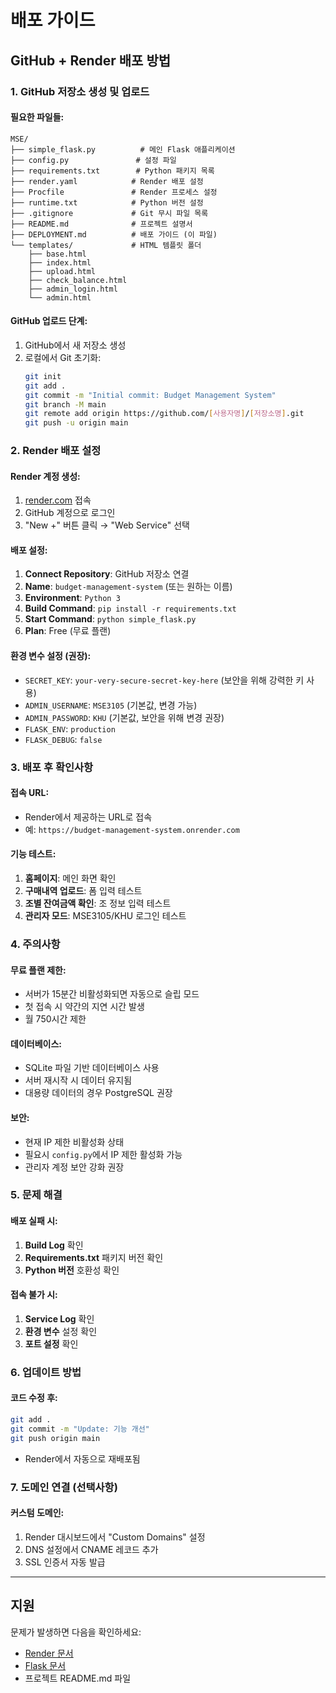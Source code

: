 # 배포 가이드

## GitHub + Render 배포 방법

### 1. GitHub 저장소 생성 및 업로드

#### 필요한 파일들:
```
MSE/
├── simple_flask.py          # 메인 Flask 애플리케이션
├── config.py               # 설정 파일
├── requirements.txt        # Python 패키지 목록
├── render.yaml            # Render 배포 설정
├── Procfile               # Render 프로세스 설정
├── runtime.txt            # Python 버전 설정
├── .gitignore             # Git 무시 파일 목록
├── README.md              # 프로젝트 설명서
├── DEPLOYMENT.md          # 배포 가이드 (이 파일)
└── templates/             # HTML 템플릿 폴더
    ├── base.html
    ├── index.html
    ├── upload.html
    ├── check_balance.html
    ├── admin_login.html
    └── admin.html
```

#### GitHub 업로드 단계:
1. GitHub에서 새 저장소 생성
2. 로컬에서 Git 초기화:
   ```bash
   git init
   git add .
   git commit -m "Initial commit: Budget Management System"
   git branch -M main
   git remote add origin https://github.com/[사용자명]/[저장소명].git
   git push -u origin main
   ```

### 2. Render 배포 설정

#### Render 계정 생성:
1. [render.com](https://render.com) 접속
2. GitHub 계정으로 로그인
3. "New +" 버튼 클릭 → "Web Service" 선택

#### 배포 설정:
1. **Connect Repository**: GitHub 저장소 연결
2. **Name**: `budget-management-system` (또는 원하는 이름)
3. **Environment**: `Python 3`
4. **Build Command**: `pip install -r requirements.txt`
5. **Start Command**: `python simple_flask.py`
6. **Plan**: Free (무료 플랜)

#### 환경 변수 설정 (권장):
- `SECRET_KEY`: `your-very-secure-secret-key-here` (보안을 위해 강력한 키 사용)
- `ADMIN_USERNAME`: `MSE3105` (기본값, 변경 가능)
- `ADMIN_PASSWORD`: `KHU` (기본값, 보안을 위해 변경 권장)
- `FLASK_ENV`: `production`
- `FLASK_DEBUG`: `false`

### 3. 배포 후 확인사항

#### 접속 URL:
- Render에서 제공하는 URL로 접속
- 예: `https://budget-management-system.onrender.com`

#### 기능 테스트:
1. **홈페이지**: 메인 화면 확인
2. **구매내역 업로드**: 폼 입력 테스트
3. **조별 잔여금액 확인**: 조 정보 입력 테스트
4. **관리자 모드**: MSE3105/KHU 로그인 테스트

### 4. 주의사항

#### 무료 플랜 제한:
- 서버가 15분간 비활성화되면 자동으로 슬립 모드
- 첫 접속 시 약간의 지연 시간 발생
- 월 750시간 제한

#### 데이터베이스:
- SQLite 파일 기반 데이터베이스 사용
- 서버 재시작 시 데이터 유지됨
- 대용량 데이터의 경우 PostgreSQL 권장

#### 보안:
- 현재 IP 제한 비활성화 상태
- 필요시 `config.py`에서 IP 제한 활성화 가능
- 관리자 계정 보안 강화 권장

### 5. 문제 해결

#### 배포 실패 시:
1. **Build Log** 확인
2. **Requirements.txt** 패키지 버전 확인
3. **Python 버전** 호환성 확인

#### 접속 불가 시:
1. **Service Log** 확인
2. **환경 변수** 설정 확인
3. **포트 설정** 확인

### 6. 업데이트 방법

#### 코드 수정 후:
```bash
git add .
git commit -m "Update: 기능 개선"
git push origin main
```
- Render에서 자동으로 재배포됨

### 7. 도메인 연결 (선택사항)

#### 커스텀 도메인:
1. Render 대시보드에서 "Custom Domains" 설정
2. DNS 설정에서 CNAME 레코드 추가
3. SSL 인증서 자동 발급

---

## 지원

문제가 발생하면 다음을 확인하세요:
- [Render 문서](https://render.com/docs)
- [Flask 문서](https://flask.palletsprojects.com/)
- 프로젝트 README.md 파일
